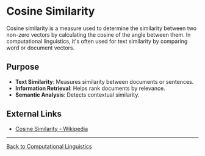 # Cosine Similarity

Cosine similarity is a measure used to determine the similarity between two non-zero vectors by calculating the cosine of the angle between them. In computational linguistics, it's often used for text similarity by comparing word or document vectors.

## Purpose

- **Text Similarity**: Measures similarity between documents or sentences.
- **Information Retrieval**: Helps rank documents by relevance.
- **Semantic Analysis**: Detects contextual similarity.


## External Links

- [Cosine Similarity - Wikipedia](https://en.wikipedia.org/wiki/Cosine_similarity)
  
---

[Back to Computational Linguistics](README.md)